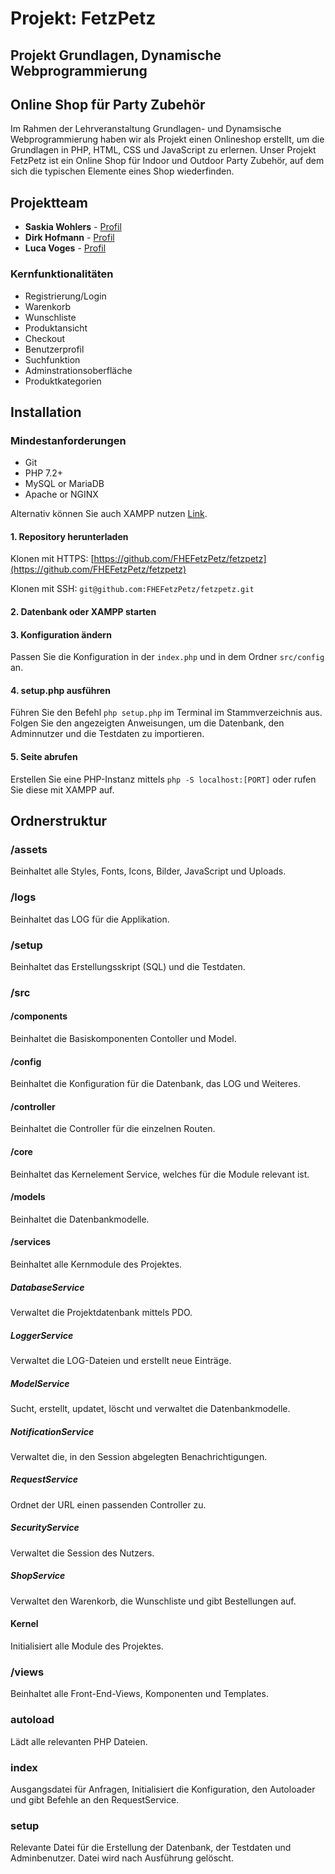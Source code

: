 # Projekt: FetzPetz
## Projekt Grundlagen, Dynamische Webprogrammierung

## Online Shop für Party Zubehör

Im Rahmen der Lehrveranstaltung Grundlagen- und Dynamsische Webprogrammierung haben wir als Projekt einen Onlineshop erstellt, um die Grundlagen in PHP, HTML, CSS und JavaScript zu erlernen.
Unser Projekt FetzPetz ist ein Online Shop für Indoor und Outdoor Party Zubehör, auf dem sich die typischen Elemente eines Shop wiederfinden.

## Projektteam

- **Saskia Wohlers** - [Profil](https://github.com/schnoernja)
- **Dirk Hofmann** - [Profil](https://github.com/Munchkin129)
- **Luca Voges** - [Profil](https://github.com/Vogeslu)

### Kernfunktionalitäten

- Registrierung/Login
- Warenkorb
- Wunschliste
- Produktansicht
- Checkout
- Benutzerprofil
- Suchfunktion
- Adminstrationsoberfläche
- Produktkategorien

## Installation

### Mindestanforderungen

- Git
- PHP 7.2+
- MySQL or MariaDB
- Apache or NGINX

Alternativ können Sie auch XAMPP nutzen [Link](https://www.apachefriends.org/de/index.html).

#### 1. Repository herunterladen

Klonen mit HTTPS: [https://github.com/FHEFetzPetz/fetzpetz](https://github.com/FHEFetzPetz/fetzpetz)

Klonen mit SSH: `git@github.com:FHEFetzPetz/fetzpetz.git`

#### 2. Datenbank oder XAMPP starten

#### 3. Konfiguration ändern

Passen Sie die Konfiguration in der `index.php` und in dem Ordner `src/config` an.

#### 4. setup.php ausführen

Führen Sie den Befehl `php setup.php` im Terminal im Stammverzeichnis aus. Folgen Sie den angezeigten Anweisungen, um die Datenbank, den Adminnutzer und die Testdaten zu importieren.

#### 5. Seite abrufen

Erstellen Sie eine PHP-Instanz mittels `php -S localhost:[PORT]` oder rufen Sie diese mit XAMPP auf.

## Ordnerstruktur

### /assets

Beinhaltet alle Styles, Fonts, Icons, Bilder, JavaScript und Uploads.

### /logs

Beinhaltet das LOG für die Applikation.

### /setup

Beinhaltet das Erstellungsskript (SQL) und die Testdaten.

### /src

#### /components

Beinhaltet die Basiskomponenten Contoller und Model.

#### /config

Beinhaltet die Konfiguration für die Datenbank, das LOG und Weiteres.

#### /controller

Beinhaltet die Controller für die einzelnen Routen.

#### /core

Beinhaltet das Kernelement Service, welches für die Module relevant ist.

#### /models

Beinhaltet die Datenbankmodelle.

#### /services

Beinhaltet alle Kernmodule des Projektes.

##### DatabaseService

Verwaltet die Projektdatenbank mittels PDO.

##### LoggerService

Verwaltet die LOG-Dateien und erstellt neue Einträge.

##### ModelService

Sucht, erstellt, updatet, löscht und verwaltet die Datenbankmodelle.

##### NotificationService

Verwaltet die, in den Session abgelegten Benachrichtigungen.

##### RequestService

Ordnet der URL einen passenden Controller zu.

##### SecurityService

Verwaltet die Session des Nutzers.

##### ShopService

Verwaltet den Warenkorb, die Wunschliste und gibt Bestellungen auf.

#### Kernel

Initialisiert alle Module des Projektes.

### /views

Beinhaltet alle Front-End-Views, Komponenten und Templates.

### autoload

Lädt alle relevanten PHP Dateien.

### index

Ausgangsdatei für Anfragen, Initialisiert die Konfiguration, den Autoloader und gibt Befehle an den RequestService.

### setup

Relevante Datei für die Erstellung der Datenbank, der Testdaten und Adminbenutzer. Datei wird nach Ausführung gelöscht.
